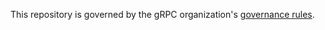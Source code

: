 This repository is governed by the gRPC organization's [governance rules](https/github.com/grpc/grpc-community/blob/master/governance.md).
